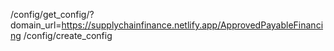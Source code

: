 /config/get_config/?domain_url=https://supplychainfinance.netlify.app/ApprovedPayableFinancing
/config/create_config